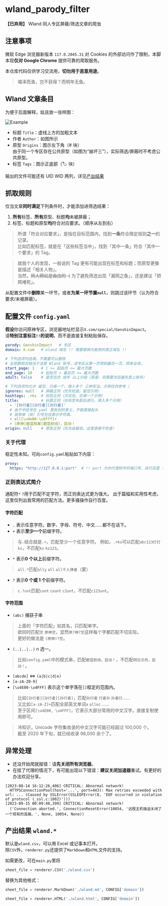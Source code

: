 # wland_parody_filter
**【已弃用】** Wland 同人专区屏蔽/筛选文章的爬虫

## 注意事项

微软 Edge 浏览器新版本 `117.0.2045.31` 对 Cookies 的外部访问作了限制，本脚本现**仅对 Google Chrome** 提供可靠的爬取服务。

本仓库代码仅供学习交流用，**切勿用于恶意用途**。

> 竭泽而渔，岂不获得？而明年无鱼。

## Wland 文章条目
为便于后面解释，姑且放一张样图：

![Example](https://gitlab.com/ChlorideP/wland_parody_filter/raw/master/img/example.jpg)

- 标题 `Title`：虚线上方的加粗文本
- 作者 `Author`：如图所示
- 原型 `Origins`：图示左下角（# 块）  
由于同一个专区存在公共原型（如图为“崩坏三”），实际筛选/屏蔽时不考虑公共原型。
- 标签 `Tags`：图示正底部（🏷️ 块）

输出的文件可能还有 UID WID 两列，详见[产出结果](#产出结果-wland)

## 抓取规则
仅当文章**同时满足**下列条件时，才能添加进筛选结果：
1. **所有**标签、**所有**原型、标题**均**未被屏蔽；
2. 标签、标题和原型**均**符合对应要求。（顺序从左到右）

> 所谓「符合对应要求」，是指在目标范围内，找到**一条**符合限定规则**之一**的记录。  
> 比如匹配标签，就是在「这些标签当中」，找到「其中一条」符合「其中一个要求」的 Tag。

> 就我个人的发现，一般说的 Tag 更有可能出现在标签和标题；而原型更像是描述「相关人物」。  
> 当然，~~同人网站是自由的（~~ 为了避免筛选出现「漏网之鱼」，还是建议「把网堵死」。

从配置文件中**删除**某一环节，或者**为某一环节置`null`**，则跳过该环节（认为符合要求/未被屏蔽）。

## 配置文件 `config.yaml`
**假设**你访问原神专区，浏览器地址栏显示`X.com/special/GenshinImpact`。  
请**特别注意标注`!!`的说明**，而不是直接复制粘贴保存。
```yaml
parody: GenshinImpact   # 专区
domain: X.com   # wland 域名 !! 需要替换为能用的真正域名 !!

# 下列选项均选填，不需要可以删除
# 全部删除后相当于没登 Wland 账号，进专区从第一页爬到最后一页，照单全收。
start_page: 1   # 1 <= 起始页 <= 最大页数
end_page: 10    # 起始页 < 最后页 <= 最大页数
adult: False    # 是否包含 成年 以上分级（若是，则需要浏览器先登上账号）

# 下列选项均允许 留空、只填一个、填入多个 三种写法。示例仅供参考（
ignores: null   # 屏蔽正则（优先检查。留空示例）
hashtags: .+ks  # 标签正则（次优先。仅填一个示例）
title:          # 标题正则（在标签失配后进行。填入多个示例）
  - '[孙行者][孙行者][孙行者]'
  # 由于中括号在 yaml 里有别的意义，不能直接起头
  # 故用单（双）引号包住表示字符串。
  - all[\u4e00-\u9fff]+
  - (原神|碧蓝档案|碧蓝航线)，启动！
origin: null    # 原型正则（优先级最低。这里直接不检查）
```

### 关于代理
稳定性未知。可向`config.yaml`粘贴如下内容：
```yaml
proxy:
  https: "http://127.0.0.1:port"  # !! port 为你代理软件的端口号，自行百度 !!
```

### 正则表达式简介
通配符`*` `?`用于匹配不定字符，而正则表达式更为强大。
出于篇幅和实用性考虑，这里仅列出我常用的匹配方法。更多骚操作自行百度。

#### 字符匹配
- `.` 表示任意字符。数字、字母、符号、中文……都不在话下。
- `+` 表示**至少一个**前缀字符。
> 与`.`结合就是`.+`，匹配至少一个任意字符。
> 例如，`.+ks`可以匹配`abc123打打ks`，不匹配`ks` `ks123`。
- `*` 表示**0 个以上**前缀字符。
> `all.*`匹配`ally` `all` `all千人律者`（雾）
- `?` 表示**0 个或 1 个**前缀字符。
> `c.?unt`匹配`cunt` `count` `c2unt`，不匹配`c123unt`。

#### 字符范围

- `(abc)` 捕获子串  
> 上面的「字符匹配」如其名，只匹配单字。  
> 欲同时匹配`空` `原神空`，显然`原?神?空`这样每个字都匹配不切实际。  
> 更好的做法是 `(原神)?空`。
- `(..|..|..)` n 选一。  
> 比如`config.yaml`中的模式串，匹配`碧蓝航线，启动！`，不匹配`明日方舟，启动！`。
- `[abcde]` <=> `(a|b|c|d|e)`
- `[a-zA-Z0-9]`
- `[\u4E00-\u4FFF]`
表示这个单字落在`[]`框定的范围内。  
> 比如`[孙行者][孙行者][孙行者]`，匹配`孙行者` `行者孙` `孙者行`……  
> 又比如`[a-zA-Z]+`匹配全部英文单词`a` `alloc` ……  
> 至于区间`[\u4E00, \u4FFF]`，它表示大部分常用的中文汉字。直接复制使用即可。

> 冷知识，Unicode 字符集收录的中文汉字可能已经超过 100,000 个。  
> 截至 2020 年下旬，就已经收录 98,000 余个了。


## 异常处理
- 还没开始爬就报错：请**先关闭所有浏览器**。
- 在挂了代理的情况下，有可能出现以下错误：**建议关闭加速器**重试。有更好的办法欢迎分享。

```log
[2023-08-14 16:12:26,406] CRITICAL: Abnormal network!
  HTTPSConnectionPool(host='...', port=443): Max retries exceeded with url: ... (Caused by SSLError(SSLEOFError(8, 'EOF occurred in violation of protocol (_ssl.c:1002)')))
[2023-09-15 00:09:40,399] CRITICAL: Abnormal network!
  ('Connection aborted.', ConnectionResetError(10054, '远程主机强迫关闭了一个现有的连接。', None, 10054, None))
```

## 产出结果 `wland.*`
默认是`wland.csv`，可以用 Excel 或记事本打开。  
除`CSV`外，`renderer.py`还提供了`MarkDown`和`HTML`文件的支持。

如需更改，可在`main.py`里将
```python
sheet_file = renderer.CSV('./wland.csv')
```
替换为其他格式：
```python
sheet_file = renderer.MarkDown('./wland.md', CONFIG['domain'])
```
```python
sheet_file = renderer.HTML('./wland.html', CONFIG['domain'])
```